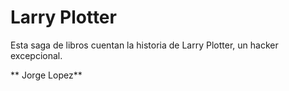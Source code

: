 # Larry Plotter

Esta saga de libros cuentan la historia de Larry Plotter, un hacker excepcional.

** Jorge Lopez**
